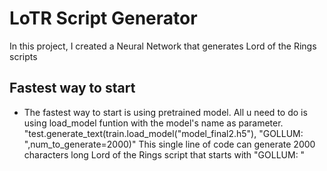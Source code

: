 # LoTR Script Generator

In this project, I created a Neural Network that generates Lord of the Rings scripts

## Fastest way to start

- The fastest way to start is using pretrained model. All u need to do is using load_model funtion with the model's name as parameter.
"test.generate_text(train.load_model("model_final2.h5"), "GOLLUM: ",num_to_generate=2000)" 
This single line of code can generate 2000 characters long Lord of the Rings script that starts with "GOLLUM: "